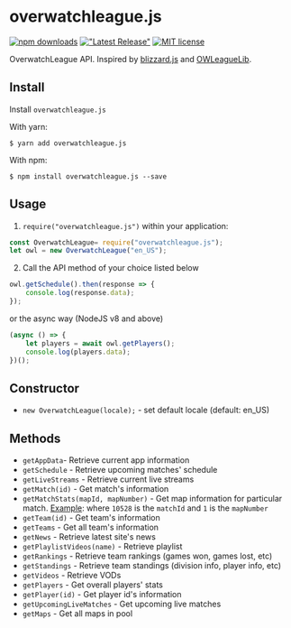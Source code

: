 # overwatchleague.js
[![npm downloads](https://img.shields.io/npm/dm/overwatchleague.js.svg?style=flat-square)](http://npm-stat.com/charts.html?package=overwatchleague.js)
[!["Latest Release"](https://img.shields.io/npm/v/overwatchleague.js.svg?style=flat-square)](https://github.com/ShaunLWM/OverwatchLeague.js/releases/latest)
[![MIT license](https://img.shields.io/badge/license-MIT-green.svg?style=flat-square)](https://github.com/ShaunLWM/OverwatchLeague.js/blob/master/LICENSE)

OverwatchLeague API. Inspired by [blizzard.js](https://github.com/benweier/blizzard.js) and [OWLeagueLib](https://github.com/overtools/OWLeagueLib/).

## Install

Install `overwatchleague.js` 

With yarn:

    $ yarn add overwatchleague.js

With npm:

    $ npm install overwatchleague.js --save

## Usage

1. `require("overwatchleague.js")` within your application:

```javascript
const OverwatchLeague= require("overwatchleague.js");
let owl = new OverwatchLeague("en_US");
```

2. Call the API method of your choice listed below

```javascript
owl.getSchedule().then(response => {
    console.log(response.data);
});
```
or the async way (NodeJS v8 and above)
```javascript
(async () => {
    let players = await owl.getPlayers();
    console.log(players.data);
})();
```

## Constructor
- `new OverwatchLeague(locale);` - set default locale (default: en_US)
## Methods
- `getAppData`- Retrieve current app information
- `getSchedule` - Retrieve upcoming matches' schedule
- `getLiveStreams` - Retrieve current live streams
- `getMatch(id)` - Get match's information
- `getMatchStats(mapId, mapNumber)` - Get map information for particular match. [Example](https://api.overwatchleague.com/stats/matches/10528/maps/1): where `10528` is the `matchId` and `1` is the `mapNumber`
- `getTeam(id)` - Get team's information
- `getTeams` - Get all team's information
- `getNews` - Retrieve latest site's news
- `getPlaylistVideos(name)` - Retrieve playlist
- `getRankings` - Retrieve team rankings (games won, games lost, etc)
- `getStandings` - Retrieve team standings (division info, player info, etc)
- `getVideos` - Retrieve VODs
- `getPlayers` - Get overall players' stats
- `getPlayer(id)` - Get player id's information
- `getUpcomingLiveMatches` - Get upcoming live matches
- `getMaps` - Get all maps in pool